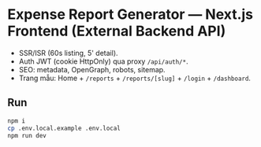 # Expense Report Generator — Next.js Frontend (External Backend API)

- SSR/ISR (60s listing, 5' detail).
- Auth JWT (cookie HttpOnly) qua proxy `/api/auth/*`.
- SEO: metadata, OpenGraph, robots, sitemap.
- Trang mẫu: Home + `/reports` + `/reports/[slug]` + `/login` + `/dashboard`.

## Run
```bash
npm i
cp .env.local.example .env.local
npm run dev
```